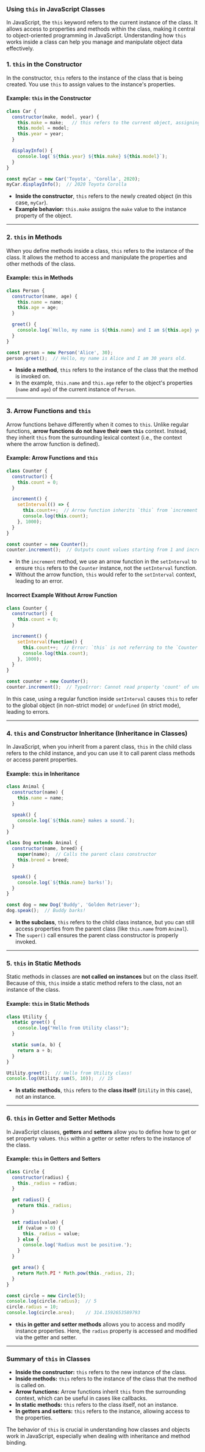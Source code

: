 ### **Using `this` in JavaScript Classes**

In JavaScript, the `this` keyword refers to the current instance of the class. It allows access to properties and methods within the class, making it central to object-oriented programming in JavaScript. Understanding how `this` works inside a class can help you manage and manipulate object data effectively.

### **1. `this` in the Constructor**

In the constructor, `this` refers to the instance of the class that is being created. You use `this` to assign values to the instance's properties.

#### **Example: `this` in the Constructor**
```javascript
class Car {
  constructor(make, model, year) {
    this.make = make;   // this refers to the current object, assigning properties
    this.model = model;
    this.year = year;
  }

  displayInfo() {
    console.log(`${this.year} ${this.make} ${this.model}`);
  }
}

const myCar = new Car('Toyota', 'Corolla', 2020);
myCar.displayInfo();  // 2020 Toyota Corolla
```

- **Inside the constructor**, `this` refers to the newly created object (in this case, `myCar`).
- **Example behavior:** `this.make` assigns the `make` value to the instance property of the object.

---

### **2. `this` in Methods**

When you define methods inside a class, `this` refers to the instance of the class. It allows the method to access and manipulate the properties and other methods of the class.

#### **Example: `this` in Methods**
```javascript
class Person {
  constructor(name, age) {
    this.name = name;
    this.age = age;
  }

  greet() {
    console.log(`Hello, my name is ${this.name} and I am ${this.age} years old.`);
  }
}

const person = new Person('Alice', 30);
person.greet();  // Hello, my name is Alice and I am 30 years old.
```

- **Inside a method**, `this` refers to the instance of the class that the method is invoked on. 
- In the example, `this.name` and `this.age` refer to the object's properties (`name` and `age`) of the current instance of `Person`.

---

### **3. Arrow Functions and `this`**

Arrow functions behave differently when it comes to `this`. Unlike regular functions, **arrow functions do not have their own `this`** context. Instead, they inherit `this` from the surrounding lexical context (i.e., the context where the arrow function is defined).

#### **Example: Arrow Functions and `this`**
```javascript
class Counter {
  constructor() {
    this.count = 0;
  }

  increment() {
    setInterval(() => {
      this.count++;  // Arrow function inherits `this` from `increment` method
      console.log(this.count);
    }, 1000);
  }
}

const counter = new Counter();
counter.increment();  // Outputs count values starting from 1 and incrementing every second
```

- In the `increment` method, we use an arrow function in the `setInterval` to ensure `this` refers to the `Counter` instance, not the `setInterval` function.
- Without the arrow function, `this` would refer to the `setInterval` context, leading to an error.

#### **Incorrect Example Without Arrow Function**
```javascript
class Counter {
  constructor() {
    this.count = 0;
  }

  increment() {
    setInterval(function() {
      this.count++;  // Error: `this` is not referring to the `Counter` instance
      console.log(this.count);
    }, 1000);
  }
}

const counter = new Counter();
counter.increment();  // TypeError: Cannot read property 'count' of undefined
```

In this case, using a regular function inside `setInterval` causes `this` to refer to the global object (in non-strict mode) or `undefined` (in strict mode), leading to errors.

---

### **4. `this` and Constructor Inheritance (Inheritance in Classes)**

In JavaScript, when you inherit from a parent class, `this` in the child class refers to the child instance, and you can use it to call parent class methods or access parent properties.

#### **Example: `this` in Inheritance**
```javascript
class Animal {
  constructor(name) {
    this.name = name;
  }

  speak() {
    console.log(`${this.name} makes a sound.`);
  }
}

class Dog extends Animal {
  constructor(name, breed) {
    super(name);  // Calls the parent class constructor
    this.breed = breed;
  }

  speak() {
    console.log(`${this.name} barks!`);
  }
}

const dog = new Dog('Buddy', 'Golden Retriever');
dog.speak();  // Buddy barks!
```

- **In the subclass**, `this` refers to the child class instance, but you can still access properties from the parent class (like `this.name` from `Animal`).
- The `super()` call ensures the parent class constructor is properly invoked.

---

### **5. `this` in Static Methods**

Static methods in classes are **not called on instances** but on the class itself. Because of this, `this` inside a static method refers to the class, not an instance of the class.

#### **Example: `this` in Static Methods**
```javascript
class Utility {
  static greet() {
    console.log("Hello from Utility class!");
  }

  static sum(a, b) {
    return a + b;
  }
}

Utility.greet();  // Hello from Utility class!
console.log(Utility.sum(5, 10));  // 15
```

- **In static methods**, `this` refers to the **class itself** (`Utility` in this case), not an instance.

---

### **6. `this` in Getter and Setter Methods**

In JavaScript classes, **getters** and **setters** allow you to define how to get or set property values. `this` within a getter or setter refers to the instance of the class.

#### **Example: `this` in Getters and Setters**
```javascript
class Circle {
  constructor(radius) {
    this._radius = radius;
  }

  get radius() {
    return this._radius;
  }

  set radius(value) {
    if (value > 0) {
      this._radius = value;
    } else {
      console.log('Radius must be positive.');
    }
  }

  get area() {
    return Math.PI * Math.pow(this._radius, 2);
  }
}

const circle = new Circle(5);
console.log(circle.radius);  // 5
circle.radius = 10;
console.log(circle.area);    // 314.1592653589793
```

- **`this` in getter and setter methods** allows you to access and modify instance properties. Here, the `radius` property is accessed and modified via the getter and setter.

---

### **Summary of `this` in Classes**
- **Inside the constructor:** `this` refers to the new instance of the class.
- **Inside methods:** `this` refers to the instance of the class that the method is called on.
- **Arrow functions:** Arrow functions inherit `this` from the surrounding context, which can be useful in cases like callbacks.
- **In static methods:** `this` refers to the class itself, not an instance.
- **In getters and setters:** `this` refers to the instance, allowing access to the properties.

The behavior of `this` is crucial in understanding how classes and objects work in JavaScript, especially when dealing with inheritance and method binding.
